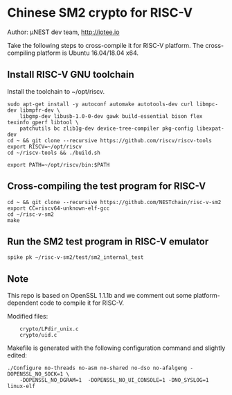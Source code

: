 # Chinese SM2 crypto for RISC-V

Author: μNEST dev team, http://iotee.io

Take the following steps to cross-compile it for RISC-V platform. The cross-compiling platform is Ubuntu 16.04/18.04 x64.

## Install RISC-V GNU toolchain

Install the toolchain to ~/opt/riscv.

```
sudo apt-get install -y autoconf automake autotools-dev curl libmpc-dev libmpfr-dev \
	libgmp-dev libusb-1.0-0-dev gawk build-essential bison flex texinfo gperf libtool \
	patchutils bc zlib1g-dev device-tree-compiler pkg-config libexpat-dev
cd ~ && git clone --recursive https://github.com/riscv/riscv-tools
export RISCV=~/opt/riscv
cd ~/riscv-tools && ./build.sh

export PATH=~/opt/riscv/bin:$PATH
```

## Cross-compiling the test program for RISC-V

```
cd ~ && git clone --recursive https://github.com/NESTchain/risc-v-sm2
export CC=riscv64-unknown-elf-gcc
cd ~/risc-v-sm2
make
```

## Run the SM2 test program in RISC-V emulator

```
spike pk ~/risc-v-sm2/test/sm2_internal_test
```



## Note

This repo is based on OpenSSL 1.1.1b and we comment out some platform-dependent code to compile it for RISC-V.

Modified files:

```
	crypto/LPdir_unix.c
	crypto/uid.c
```

Makefile is generated with the following configuration command and slightly edited:

```
./Configure no-threads no-asm no-shared no-dso no-afalgeng -DOPENSSL_NO_SOCK=1 \
	-DOPENSSL_NO_DGRAM=1  -DOPENSSL_NO_UI_CONSOLE=1 -DNO_SYSLOG=1 linux-elf
```

